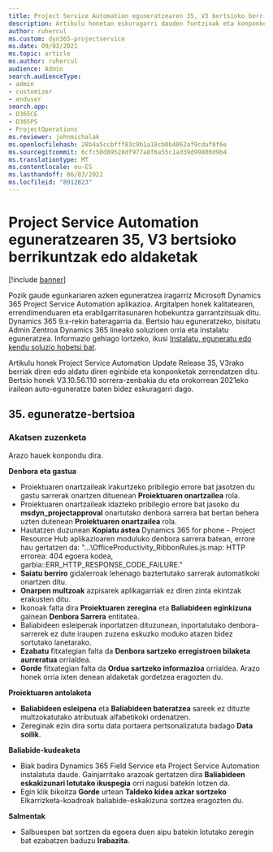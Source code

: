 ```yaml
---
title: Project Service Automation eguneratzearen 35, V3 bertsioko berrikuntzak edo aldaketak
description: Artikulu honetan eskuragarri dauden funtzioak eta konponketak zerrendatzen dira Microsoft Dynamics 365 Project Service Automation Eguneratu 35. bertsioa, V3.
author: ruhercul
ms.custom: dyn365-projectservice
ms.date: 09/03/2021
ms.topic: article
ms.author: ruhercul
audience: Admin
search.audienceType:
- admin
- customizer
- enduser
search.app:
- D365CE
- D365PS
- ProjectOperations
ms.reviewer: johnmichalak
ms.openlocfilehash: 28b4a5ccbfff83c9b1a18cb0b4062af9cdaf8f6e
ms.sourcegitcommit: 6cfc50d89528df977a8f6a55c1ad39d99800d9b4
ms.translationtype: MT
ms.contentlocale: eu-ES
ms.lasthandoff: 06/03/2022
ms.locfileid: "8912823"
---
```

# <a name="whats-new-or-changed-in-project-service-automation-update-release-35-v3"></a>Project Service Automation eguneratzearen 35, V3 bertsioko berrikuntzak edo aldaketak

[!include [banner](../includes/psa-now-project-operations.md)]

Pozik gaude egunkariaren azken eguneratzea iragarriz Microsoft Dynamics 365 Project Service Automation aplikazioa. Argitalpen honek kalitatearen, errendimenduaren eta erabilgarritasunaren hobekuntza garrantzitsuak ditu. Dynamics 365 9.x-rekin bateragarria da. Bertsio hau eguneratzeko, bisitatu Admin Zentroa Dynamics 365 lineako soluzioen orria eta instalatu eguneratzea. Informazio gehiago lortzeko, ikusi [Instalatu, eguneratu edo kendu soluzio hobetsi bat](/power-platform/admin/install-remove-preferred-solution).

Artikulu honek Project Service Automation Update Release 35, V3rako berriak diren edo aldatu diren eginbide eta konponketak zerrendatzen ditu. Bertsio honek V3.10.56.110 sorrera-zenbakia du eta orokorrean 2021eko irailean auto-eguneratze baten bidez eskuragarri dago.

## <a name="update-release-35"></a>35. eguneratze-bertsioa

### <a name="bug-fixes"></a>Akatsen zuzenketa

Arazo hauek konpondu dira.

**Denbora eta gastua**

- Proiektuaren onartzaileak irakurtzeko pribilegio errore bat jasotzen du gastu sarrerak onartzen dituenean **Proiektuaren onartzailea** rola.
- Proiektuaren onartzaileak idazteko pribilegio errore bat jasoko du **msdyn_projectapproval** onartutako denbora sarrera bat bertan behera uzten dutenean **Proiektuaren onartzailea** rola.
- Hautatzen duzunean **Kopiatu astea** Dynamics 365 for phone - Project Resource Hub aplikazioaren moduluko denbora sarrera batean, errore hau gertatzen da: "...\OfficeProductivity_RibbonRules.js.map: HTTP errorea: 404 egoera kodea, garbia::ERR_HTTP_RESPONSE_CODE_FAILURE."
- **Saiatu berriro** gidalerroak lehenago baztertutako sarrerak automatikoki onartzen ditu.
- **Onarpen multzoak** azpisarek aplikagarriak ez diren zinta ekintzak erakusten ditu.
- Ikonoak falta dira **Proiektuaren zeregina** eta **Baliabideen eginkizuna** gainean **Denbora Sarrera** entitatea.
- Baliabideen esleipenak inportatzen dituzunean, inportatutako denbora-sarrerek ez dute iraupen zuzena eskuzko moduko atazen bidez sortutako lanetarako.
- **Ezabatu** fitxategian falta da **Denbora sartzeko erregistroen bilaketa aurreratua** orrialdea.
- **Gorde** fitxategian falta da **Ordua sartzeko informazioa** orrialdea. Arazo honek orria ixten denean aldaketak gordetzea eragozten du.

**Proiektuaren antolaketa**

- **Baliabideen esleipena** eta **Baliabideen bateratzea** sareek ez dituzte multzokatutako atributuak alfabetikoki ordenatzen.
- Zereginak ezin dira sortu data portaera pertsonalizatuta badago **Data soilik**.

**Baliabide-kudeaketa**

- Biak badira Dynamics 365 Field Service eta Project Service Automation instalatuta daude. Gainjarritako arazoak gertatzen dira **Baliabideen eskakizunari lotutako ikuspegia** orri nagusi batekin lotzen da.
- Egin klik bikoitza **Gorde** urtean **Taldeko kidea azkar sortzeko** Elkarrizketa-koadroak baliabide-eskakizuna sortzea eragozten du.

**Salmentak**

- Salbuespen bat sortzen da egoera duen aipu batekin lotutako zeregin bat ezabatzen baduzu **Irabazita**.
